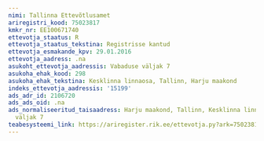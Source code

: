```yaml
---
nimi: Tallinna Ettevõtlusamet
ariregistri_kood: 75023817
kmkr_nr: EE100671740
ettevotja_staatus: R
ettevotja_staatus_tekstina: Registrisse kantud
ettevotja_esmakande_kpv: 29.01.2016
ettevotja_aadress: .na
asukoht_ettevotja_aadressis: Vabaduse väljak 7
asukoha_ehak_kood: 298
asukoha_ehak_tekstina: Kesklinna linnaosa, Tallinn, Harju maakond
indeks_ettevotja_aadressis: '15199'
ads_adr_id: 2106720
ads_ads_oid: .na
ads_normaliseeritud_taisaadress: Harju maakond, Tallinn, Kesklinna linnaosa, Vabaduse
  väljak 7
teabesysteemi_link: https://ariregister.rik.ee/ettevotja.py?ark=75023817&ref=rekvisiidid
---
```

